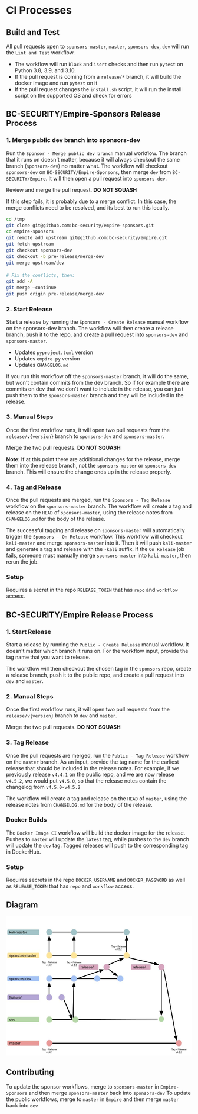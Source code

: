 # CI Processes

## Build and Test
All pull requests open to `sponsors-master`, `master`, `sponsors-dev`, `dev` will run the `Lint and Test` workflow.

* The workflow will run `black` and `isort` checks and then run `pytest` on Python 3.8, 3.9, and 3.10.
* If the pull request is coming from a `release/*` branch, it will build the docker image and run `pytest` on it
* If the pull request changes the `install.sh` script, it will run the install script on the supported OS and check for errors

## BC-SECURITY/Empire-Sponsors Release Process
### 1. Merge public dev branch into sponsors-dev
Run the `Sponsor - Merge public dev branch` manual workflow. The branch that it runs on doesn't matter,
because it will always checkout the same branch (`sponsors-dev`) no matter what.
The workflow will checkout `sponsors-dev` on `BC-SECURITY/Empire-Sponsors`, then merge `dev` from `BC-SECURITY/Empire`.
It will then open a pull request into `sponsors-dev`.

Review and merge the pull request. **DO NOT SQUASH**

If this step fails, it is probably due to a merge conflict. In this case,
the merge conflicts need to be resolved, and its best to run this locally.

```bash
cd /tmp
git clone git@github.com:bc-security/empire-sponsors.git
cd empire-sponsors
git remote add upstream git@github.com:bc-security/empire.git
git fetch upstream
git checkout sponsors-dev
git checkout -b pre-release/merge-dev
git merge upstream/dev

# Fix the conflicts, then:
git add -A
git merge —continue
git push origin pre-release/merge-dev
```

### 2. Start Release
Start a release by running the `Sponsors - Create Release` manual workflow on the sponsors-dev branch.
The workflow will then create a release branch, push it to the repo, and create a pull request into `sponsors-dev` and `sponsors-master`.

* Updates `pyproject.toml` version
* Updates `empire.py` version
* Updates `CHANGELOG.md`

If you run this workflow off the `sponsors-master` branch, it will do the same, but won't contain commits from the dev branch.
So if for example there are commits on dev that we don't want to include in the release, you can just push them to the `sponsors-master`
branch and they will be included in the release.

### 3. Manual Steps
Once the first workflow runs, it will open two pull requests from the `release/v{version}` branch to `sponsors-dev` and `sponsors-master`.

Merge the two pull requests. **DO NOT SQUASH**

**Note**: If at this point there are additional changes for the release, merge them into the release branch, not
the `sponsors-master` or `sponsors-dev` branch. This will ensure the change ends up in the release properly.

### 4. Tag and Release
Once the pull requests are merged, run the `Sponsors - Tag Release` workflow on the `sponsors-master` branch.
The workflow will create a tag and release on the `HEAD` of `sponsors-master`, using the release notes from `CHANGELOG.md` for the body of the release.

The successful tagging and release on `sponsors-master` will automatically trigger the `Sponsors - On Release` workflow. This workflow will checkout `kali-master` and merge `sponsors-master` into it. Then it will push `kali-master` and generate a tag and release with the `-kali` suffix.
If the `On Release` job fails, someone must manually merge `sponsors-master` into `kali-master`, then rerun the job.

### Setup
Requires a secret in the repo `RELEASE_TOKEN` that has `repo` and `workflow` access.

## BC-SECURITY/Empire Release Process
### 1. Start Release
Start a release by running the `Public - Create Release` manual workflow. It doesn't matter which branch it runs on.
For the workflow input, provide the tag name that you want to release.

The workflow will then checkout the chosen tag in the `sponsors` repo, create a release branch, push it to the public repo,
and create a pull request into `dev` and `master`.

### 2. Manual Steps
Once the first workflow runs, it will open two pull requests from the `release/v{version}` branch to `dev` and `master`.

Merge the two pull requests. **DO NOT SQUASH**

### 3. Tag Release
Once the pull requests are merged, run the `Public - Tag Release` workflow on the `master` branch.
As an input, provide the tag name for the earliest release that should be included in the release notes.
For example, if we previously release `v4.4.1` on the public repo, and we are now release `v4.5.2`, we would put `v4.5.0`,
so that the release notes contain the changelog from `v4.5.0-v4.5.2`

The workflow will create a tag and release on the `HEAD` of `master`, using the release notes from `CHANGELOG.md` for the body of the release.

### Docker Builds
The `Docker Image CI` workflow will build the docker image for the release. Pushes to `master` will update the `latest` tag, while pushes to the `dev` branch will update the `dev` tag.
Tagged releases will push to the corresponding tag in DockerHub.

### Setup
Requires secrets in the repo `DOCKER_USERNAME` and `DOCKER_PASSWORD` as well as `RELEASE_TOKEN` that has `repo` and `workflow` access.

## Diagram
![Release Process](./release-process.jpg)

## Contributing
To update the sponsor workflows, merge to `sponsors-master` in `Empire-Sponsors` and then merge `sponsors-master` back into `sponsors-dev`
To update the public workflows, merge to `master` in `Empire` and then merge `master` back into `dev`

